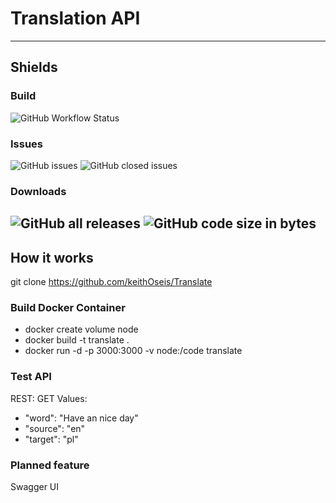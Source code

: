 # Translation API
---
## Shields

### Build
![GitHub Workflow Status](https://img.shields.io/github/workflow/status/keithoseis/translate/Docker%20Image%20CI?style=for-the-badge)
### Issues
![GitHub issues](https://img.shields.io/github/issues-raw/keithoseis/translate?style=for-the-badge)
![GitHub closed issues](https://img.shields.io/github/issues-closed-raw/keithoseis/translate?style=for-the-badge)
### Downloads

![GitHub all releases](https://img.shields.io/github/downloads/keithoseis/translate/total?style=for-the-badge)
![GitHub code size in bytes](https://img.shields.io/github/languages/code-size/keithoseis/translate?style=for-the-badge)
---
## How it works
git clone https://github.com/keithOseis/Translate
### Build Docker Container
- docker create volume node
- docker build -t translate .
- docker run -d -p 3000:3000 -v node:/code translate
### Test API
  REST: GET
  Values:
   - "word": "Have an nice day"
   - "source": "en"
   - "target": "pl"

### Planned feature
Swagger UI
